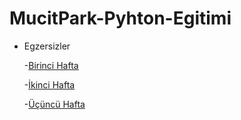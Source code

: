 # MucitPark-Pyhton-Egitimi

* Egzersizler

    -[Birinci Hafta](https://github.com/ilteriskesk/MucitPark-Pyhton-Egitimi/blob/master/egzersizler/egzersiz1/birinci_hafta.md)

    -[İkinci Hafta](https://github.com/ilteriskesk/MucitPark-Pyhton-Egitimi/blob/master/egzersizler/egzersiz2/ikinci_hafta.md)

    -[Üçüncü Hafta](https://github.com/ilteriskesk/MucitPark-Pyhton-Egitimi/blob/master/egzersizler/egzersiz2/ucuncu_hafta.md)
